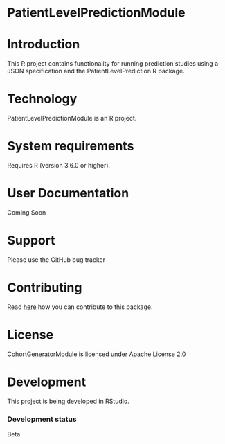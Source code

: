 # PatientLevelPredictionModule

# Introduction

This R project contains functionality for running prediction studies using a JSON specification and the PatientLevelPrediction R package.


# Technology

PatientLevelPredictionModule is an R project.

# System requirements

Requires R (version 3.6.0 or higher).

# User Documentation

Coming Soon

# Support

Please use the GitHub bug tracker

# Contributing

Read [here](https://ohdsi.github.io/Hades/contribute.html) how you can contribute to this package.

# License

CohortGeneratorModule is licensed under Apache License 2.0

# Development

This project is being developed in RStudio.

### Development status

Beta
